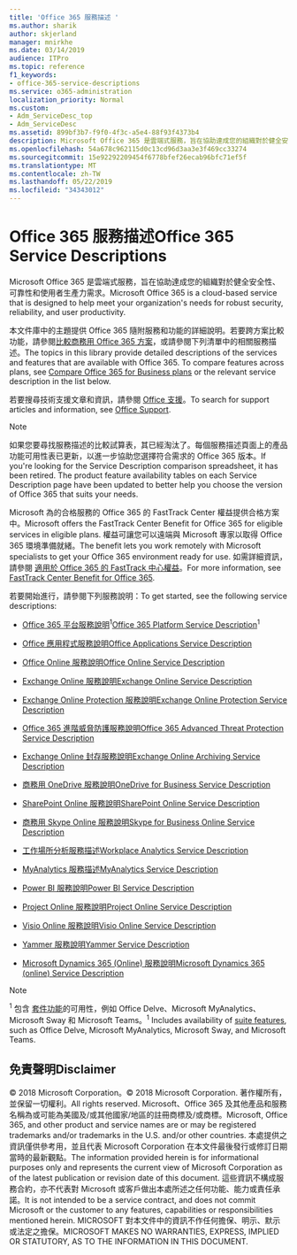 ```yaml
---
title: 'Office 365 服務描述 '
ms.author: sharik
author: skjerland
manager: mnirkhe
ms.date: 03/14/2019
audience: ITPro
ms.topic: reference
f1_keywords:
- office-365-service-descriptions
ms.service: o365-administration
localization_priority: Normal
ms.custom:
- Adm_ServiceDesc_top
- Adm_ServiceDesc
ms.assetid: 899bf3b7-f9f0-4f3c-a5e4-88f93f4373b4
description: Microsoft Office 365 是雲端式服務，旨在協助達成您的組織對於健全安全性、 可靠性和使用者生產力需求。
ms.openlocfilehash: 54a678c962115d0c13cd96d3aa3e3f469cc33274
ms.sourcegitcommit: 15e92292209454f6778bfef26ecab96bfc71ef5f
ms.translationtype: MT
ms.contentlocale: zh-TW
ms.lasthandoff: 05/22/2019
ms.locfileid: "34343012"
---
```

# <a name="office-365-service-descriptions"></a><span data-ttu-id="ee8e0-103">Office 365 服務描述</span><span class="sxs-lookup"><span data-stu-id="ee8e0-103">Office 365 Service Descriptions</span></span> 

<span data-ttu-id="ee8e0-104">Microsoft Office 365 是雲端式服務，旨在協助達成您的組織對於健全安全性、 可靠性和使用者生產力需求。</span><span class="sxs-lookup"><span data-stu-id="ee8e0-104">Microsoft Office 365 is a cloud-based service that is designed to help meet your organization's needs for robust security, reliability, and user productivity.</span></span> 
  
<span data-ttu-id="ee8e0-p101">本文件庫中的主題提供 Office 365 隨附服務和功能的詳細說明。若要跨方案比較功能，請參閱[比較商務用 Office 365 方案](http://go.microsoft.com/fwlink/?LinkID=799177&amp;clcid=0x409)，或請參閱下列清單中的相關服務描述。</span><span class="sxs-lookup"><span data-stu-id="ee8e0-p101">The topics in this library provide detailed descriptions of the services and features that are available with Office 365. To compare features across plans, see [Compare Office 365 for Business plans](http://go.microsoft.com/fwlink/?LinkID=799177&amp;clcid=0x409) or the relevant service description in the list below.</span></span> 
  
<span data-ttu-id="ee8e0-107">若要搜尋技術支援文章和資訊，請參閱 [Office 支援](https://support.office.com/)。</span><span class="sxs-lookup"><span data-stu-id="ee8e0-107">To search for support articles and information, see [Office Support](https://support.office.com/).</span></span>
  
> [!NOTE]
> <span data-ttu-id="ee8e0-p102">如果您要尋找服務描述的比較試算表，其已經淘汰了。每個服務描述頁面上的產品功能可用性表已更新，以進一步協助您選擇符合需求的 Office 365 版本。</span><span class="sxs-lookup"><span data-stu-id="ee8e0-p102">If you're looking for the Service Description comparison spreadsheet, it has been retired. The product feature availability tables on each Service Description page have been updated to better help you choose the version of Office 365 that suits your needs.</span></span> 
  
<span data-ttu-id="ee8e0-110">Microsoft 為的合格服務的 Office 365 的 FastTrack Center 權益提供合格方案中。</span><span class="sxs-lookup"><span data-stu-id="ee8e0-110">Microsoft offers the FastTrack Center Benefit for Office 365 for eligible services in eligible plans.</span></span> <span data-ttu-id="ee8e0-111">權益可讓您可以遠端與 Microsoft 專家以取得 Office 365 環境準備就緒。</span><span class="sxs-lookup"><span data-stu-id="ee8e0-111">The benefit lets you work remotely with Microsoft specialists to get your Office 365 environment ready for use.</span></span> <span data-ttu-id="ee8e0-112">如需詳細資訊，請參閱 [適用於 Office 365 的 FastTrack 中心權益](https://docs.microsoft.com/fasttrack/O365-fasttrack-benefit-for-office-365)。</span><span class="sxs-lookup"><span data-stu-id="ee8e0-112">For more information, see [FastTrack Center Benefit for Office 365](https://docs.microsoft.com/fasttrack/O365-fasttrack-benefit-for-office-365).</span></span>
  
<span data-ttu-id="ee8e0-113">若要開始進行，請參閱下列服務說明：</span><span class="sxs-lookup"><span data-stu-id="ee8e0-113">To get started, see the following service descriptions:</span></span>
  
- <span data-ttu-id="ee8e0-114">[Office 365 平台服務說明](office-365-platform-service-description/office-365-platform-service-description.md)<sup>1</sup></span><span class="sxs-lookup"><span data-stu-id="ee8e0-114">[Office 365 Platform Service Description](office-365-platform-service-description/office-365-platform-service-description.md)<sup>1</sup></span></span>
    
- [<span data-ttu-id="ee8e0-115">Office 應用程式服務說明</span><span class="sxs-lookup"><span data-stu-id="ee8e0-115">Office Applications Service Description</span></span>](office-applications-service-description/office-applications-service-description.md)
    
- [<span data-ttu-id="ee8e0-116">Office Online 服務說明</span><span class="sxs-lookup"><span data-stu-id="ee8e0-116">Office Online Service Description</span></span>](office-online-service-description/office-online-service-description.md)
    
- [<span data-ttu-id="ee8e0-117">Exchange Online 服務說明</span><span class="sxs-lookup"><span data-stu-id="ee8e0-117">Exchange Online Service Description</span></span>](exchange-online-service-description/exchange-online-service-description.md)
    
- [<span data-ttu-id="ee8e0-118">Exchange Online Protection 服務說明</span><span class="sxs-lookup"><span data-stu-id="ee8e0-118">Exchange Online Protection Service Description</span></span>](exchange-online-protection-service-description/exchange-online-protection-service-description.md)
    
- [<span data-ttu-id="ee8e0-119">Office 365 進階威脅防護服務說明</span><span class="sxs-lookup"><span data-stu-id="ee8e0-119">Office 365 Advanced Threat Protection Service Description</span></span>](office-365-advanced-threat-protection-service-description.md)
    
- [<span data-ttu-id="ee8e0-120">Exchange Online 封存服務說明</span><span class="sxs-lookup"><span data-stu-id="ee8e0-120">Exchange Online Archiving Service Description</span></span>](exchange-online-archiving-service-description/exchange-online-archiving-service-description.md)
    
- [<span data-ttu-id="ee8e0-121">商務用 OneDrive 服務說明</span><span class="sxs-lookup"><span data-stu-id="ee8e0-121">OneDrive for Business Service Description</span></span>](onedrive-for-business-service-description.md)
    
- [<span data-ttu-id="ee8e0-122">SharePoint Online 服務說明</span><span class="sxs-lookup"><span data-stu-id="ee8e0-122">SharePoint Online Service Description</span></span>](sharepoint-online-service-description/sharepoint-online-service-description.md)
    
- [<span data-ttu-id="ee8e0-123">商務用 Skype Online 服務說明</span><span class="sxs-lookup"><span data-stu-id="ee8e0-123">Skype for Business Online Service Description</span></span>](skype-for-business-online-service-description/skype-for-business-online-service-description.md)
    
- [<span data-ttu-id="ee8e0-124">工作場所分析服務描述</span><span class="sxs-lookup"><span data-stu-id="ee8e0-124">Workplace Analytics Service Description</span></span>](workplace-analytics-service-description.md)

- [<span data-ttu-id="ee8e0-125">MyAnalytics 服務描述</span><span class="sxs-lookup"><span data-stu-id="ee8e0-125">MyAnalytics Service Description</span></span>](mya-service-description.md)
    
- [<span data-ttu-id="ee8e0-126">Power BI 服務說明</span><span class="sxs-lookup"><span data-stu-id="ee8e0-126">Power BI Service Description</span></span>](power-bi-service-description.md)
    
- [<span data-ttu-id="ee8e0-127">Project Online 服務說明</span><span class="sxs-lookup"><span data-stu-id="ee8e0-127">Project Online Service Description</span></span>](project-online-service-description/project-online-service-description.md)
    
- [<span data-ttu-id="ee8e0-128">Visio Online 服務說明</span><span class="sxs-lookup"><span data-stu-id="ee8e0-128">Visio Online Service Description</span></span>](visio-online-service-description/visio-online-service-description.md)
    
- [<span data-ttu-id="ee8e0-129">Yammer 服務說明</span><span class="sxs-lookup"><span data-stu-id="ee8e0-129">Yammer Service Description</span></span>](yammer-service-description/yammer-service-description.md)
    
- [<span data-ttu-id="ee8e0-130">Microsoft Dynamics 365 (Online) 服務說明</span><span class="sxs-lookup"><span data-stu-id="ee8e0-130">Microsoft Dynamics 365 (online) Service Description</span></span>](microsoft-dynamics-365-online-service-description.md)
    
> [!NOTE]
> <span data-ttu-id="ee8e0-131"><sup>1</sup> 包含 [套件功能](https://technet.microsoft.com/EN-US/library/office-365-suite-features.aspx)的可用性，例如 Office Delve、Microsoft MyAnalytics、Microsoft Sway 和 Microsoft Teams。</span><span class="sxs-lookup"><span data-stu-id="ee8e0-131"><sup>1</sup> Includes availability of [suite features](https://technet.microsoft.com/EN-US/library/office-365-suite-features.aspx), such as Office Delve, Microsoft MyAnalytics, Microsoft Sway, and Microsoft Teams.</span></span> 
  
## <a name="disclaimer"></a><span data-ttu-id="ee8e0-132">免責聲明</span><span class="sxs-lookup"><span data-stu-id="ee8e0-132">Disclaimer</span></span>

<span data-ttu-id="ee8e0-133">© 2018 Microsoft Corporation。</span><span class="sxs-lookup"><span data-stu-id="ee8e0-133">© 2018 Microsoft Corporation.</span></span> <span data-ttu-id="ee8e0-134">著作權所有，並保留一切權利。</span><span class="sxs-lookup"><span data-stu-id="ee8e0-134">All rights reserved.</span></span> <span data-ttu-id="ee8e0-135">Microsoft、Office 365 及其他產品和服務名稱為或可能為美國及/或其他國家/地區的註冊商標及/或商標。</span><span class="sxs-lookup"><span data-stu-id="ee8e0-135">Microsoft, Office 365, and other product and service names are or may be registered trademarks and/or trademarks in the U.S. and/or other countries.</span></span> <span data-ttu-id="ee8e0-136">本處提供之資訊僅供參考用，並且代表 Microsoft Corporation 在本文件最後發行或修訂日期當時的最新觀點。</span><span class="sxs-lookup"><span data-stu-id="ee8e0-136">The information provided herein is for informational purposes only and represents the current view of Microsoft Corporation as of the latest publication or revision date of this document.</span></span> <span data-ttu-id="ee8e0-137">這些資訊不構成服務合約，亦不代表對 Microsoft 或客戶做出本處所述之任何功能、能力或責任承諾。</span><span class="sxs-lookup"><span data-stu-id="ee8e0-137">It is not intended to be a service contract, and does not commit Microsoft or the customer to any features, capabilities or responsibilities mentioned herein.</span></span> <span data-ttu-id="ee8e0-138">MICROSOFT 對本文件中的資訊不作任何擔保、明示、默示或法定之擔保。</span><span class="sxs-lookup"><span data-stu-id="ee8e0-138">MICROSOFT MAKES NO WARRANTIES, EXPRESS, IMPLIED OR STATUTORY, AS TO THE INFORMATION IN THIS DOCUMENT.</span></span> 
  
